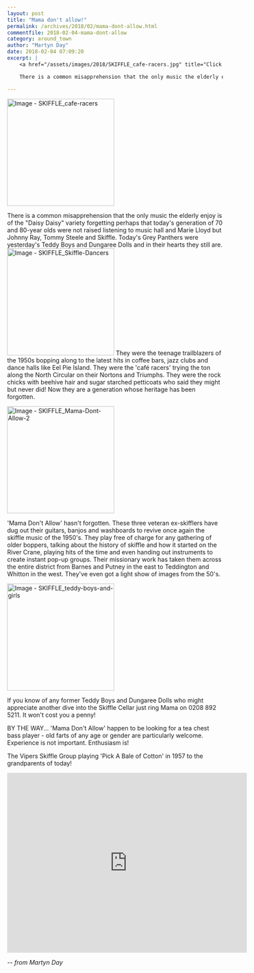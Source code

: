 ```yaml
---
layout: post
title: "Mama don't allow!"
permalink: /archives/2018/02/mama-dont-allow.html
commentfile: 2018-02-04-mama-dont-allow
category: around_town
author: "Martyn Day"
date: 2018-02-04 07:09:20
excerpt: |
    <a href="/assets/images/2018/SKIFFLE_cafe-racers.jpg" title="Click for a larger image"><img src="/assets/images/2018/SKIFFLE_cafe-racers-thumb.jpg" width="150" alt="Image - SKIFFLE_cafe-racers"  class="photo right"/></a>

    There is a common misapprehension that the only music the elderly enjoy is of the "Daisy Daisy" variety forgetting perhaps that today's generation of 70 and 80-year olds were not raised listening to music hall and Marie Lloyd but Johnny Ray, Tommy Steele and Skiffle. Today's Grey Panthers were yesterday's Teddy Boys and Dungaree Dolls and in their hearts they still are.

---
```


<a href="/assets/images/2018/SKIFFLE_cafe-racers.jpg" title="Click for a larger image"><img src="/assets/images/2018/SKIFFLE_cafe-racers-thumb.jpg" width="250" alt="Image - SKIFFLE_cafe-racers"  class="photo right"/></a>

There is a common misapprehension that the only music the elderly enjoy is of the "Daisy Daisy" variety forgetting perhaps that today's generation of 70 and 80-year olds were not raised listening to music hall and Marie Lloyd but Johnny Ray, Tommy Steele and Skiffle. Today's Grey Panthers were yesterday's Teddy Boys and Dungaree Dolls and in their hearts they still are. <a href="/assets/images/2018/SKIFFLE_Skiffle-Dancers.jpg" title="Click for a larger image"><img src="/assets/images/2018/SKIFFLE_Skiffle-Dancers-thumb.jpg" width="250" alt="Image - SKIFFLE_Skiffle-Dancers"  class="photo right"/></a> They were the teenage trailblazers of the 1950s bopping along to the latest hits in coffee bars, jazz clubs and dance halls like Eel Pie Island. They were the 'caf&#233; racers' trying the ton along the North Circular on their Nortons and Triumphs. They were the rock chicks with beehive hair and sugar starched petticoats who said they might but never did! Now they are a generation whose heritage has been forgotten.

<a href="/assets/images/2018/SKIFFLE_Mama-Dont-Allow-2.jpg" title="Click for a larger image"><img src="/assets/images/2018/SKIFFLE_Mama-Dont-Allow-2-thumb.jpg" width="250" alt="Image - SKIFFLE_Mama-Dont-Allow-2"  class="photo right"/></a>

'Mama Don't Allow' hasn't forgotten. These three veteran ex-skifflers have dug out their guitars, banjos and washboards to revive once again the skiffle music of the 1950's. They play free of charge for any gathering of older boppers, talking about the history of skiffle and how it started on the River Crane, playing hits of the time and even handing out instruments to create instant pop-up groups. Their missionary work has taken them across the entire district from Barnes and Putney in the east to Teddington and Whitton in the west. They've even got a light show of images from the 50's.

<a href="/assets/images/2018/SKIFFLE_teddy-boys-and-girls.jpg" title="Click for a larger image"><img src="/assets/images/2018/SKIFFLE_teddy-boys-and-girls-thumb.jpg" width="250" alt="Image - SKIFFLE_teddy-boys-and-girls"  class="photo right"/></a>

If you know of any former Teddy Boys and Dungaree Dolls who might appreciate another dive into the Skiffle Cellar just ring Mama on 0208 892 5211. It won't cost you a penny!

BY THE WAY... 'Mama Don't Allow' happen to be looking for a tea chest bass player - old farts of any age or gender are particularly welcome. Experience is not important. Enthusiasm is!

<div class="box">

The Vipers Skiffle Group playing 'Pick A Bale of Cotton' in 1957 to the grandparents of today!

<iframe width="560" height="420" src="https://www.youtube-nocookie.com/embed/27n8PFfKsc4?rel=0" frameborder="0" allowfullscreen></iframe>

</div>

<cite>-- from Martyn Day</cite>
